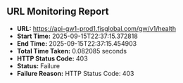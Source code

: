 ## URL Monitoring Report

- **URL:** https://api-gw1-prod1.fisglobal.com/gw/v1/health
- **Start Time:** 2025-09-15T22:37:15.372818
- **End Time:** 2025-09-15T22:37:15.454903
- **Total Time Taken:** 0.082085 seconds
- **HTTP Status Code:** 403
- **Status:** Failure
- **Failure Reason:** HTTP Status Code: 403
